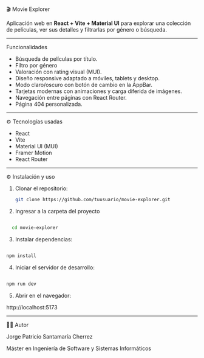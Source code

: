 🎬 Movie Explorer

Aplicación web en **React + Vite + Material UI** para explorar una colección de películas, ver sus detalles y filtrarlas por género o búsqueda.

---

Funcionalidades
- Búsqueda de películas por título.  
- Filtro por género  
- Valoración con rating visual (MUI).  
- Diseño responsive adaptado a móviles, tablets y desktop.  
- Modo claro/oscuro con botón de cambio en la AppBar.  
- Tarjetas modernas con animaciones y carga diferida de imágenes.  
- Navegación entre páginas con React Router.  
- Página 404 personalizada.  

---

⚙️ Tecnologías usadas
- React
- Vite
- Material UI (MUI)
- Framer Motion
- React Router

---

⚙️ Instalación y uso

1. Clonar el repositorio:
   ```bash
   git clone https://github.com/tuusuario/movie-explorer.git

2. Ingresar a la carpeta del proyecto

 ```bash

   cd movie-explorer

```

3. Instalar dependencias:

```bash

npm install

```

4. Iniciar el servidor de desarrollo:

```bash

npm run dev

```

5. Abrir en el navegador:

http://localhost:5173


--- 

👨‍💻 Autor

Jorge Patricio Santamaría Cherrez

Máster en Ingeniería de Software y Sistemas Informáticos


